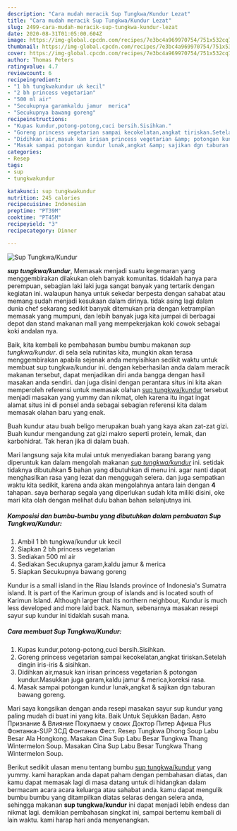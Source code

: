 ```yaml
---
description: "Cara mudah meracik Sup Tungkwa/Kundur Lezat"
title: "Cara mudah meracik Sup Tungkwa/Kundur Lezat"
slug: 2499-cara-mudah-meracik-sup-tungkwa-kundur-lezat
date: 2020-08-31T01:05:00.604Z
image: https://img-global.cpcdn.com/recipes/7e3bc4a969970754/751x532cq70/sup-tungkwakundur-foto-resep-utama.jpg
thumbnail: https://img-global.cpcdn.com/recipes/7e3bc4a969970754/751x532cq70/sup-tungkwakundur-foto-resep-utama.jpg
cover: https://img-global.cpcdn.com/recipes/7e3bc4a969970754/751x532cq70/sup-tungkwakundur-foto-resep-utama.jpg
author: Thomas Peters
ratingvalue: 4.7
reviewcount: 6
recipeingredient:
- "1 bh tungkwakundur uk kecil"
- "2 bh princess vegetarian"
- "500 ml air"
- "Secukupnya garamkaldu jamur  merica"
- "Secukupnya bawang goreng"
recipeinstructions:
- "Kupas kundur,potong-potong,cuci bersih.Sisihkan."
- "Goreng princess vegetarian sampai kecokelatan,angkat tiriskan.Setelah dingin iris-iris &amp; sisihkan."
- "Didihkan air,masuk kan irisan princess vegetarian &amp; potongan kundur.Masukkan juga garam,kaldu jamur &amp; merica,koreksi rasa."
- "Masak sampai potongan kundur lunak,angkat &amp; sajikan dgn taburan bawang goreng."
categories:
- Resep
tags:
- sup
- tungkwakundur

katakunci: sup tungkwakundur 
nutrition: 245 calories
recipecuisine: Indonesian
preptime: "PT39M"
cooktime: "PT45M"
recipeyield: "3"
recipecategory: Dinner

---
```



![Sup Tungkwa/Kundur](https://img-global.cpcdn.com/recipes/7e3bc4a969970754/751x532cq70/sup-tungkwakundur-foto-resep-utama.jpg)

<b><i>sup tungkwa/kundur</i></b>, Memasak menjadi suatu kegemaran yang menggembirakan dilakukan oleh banyak komunitas. tidaklah hanya para perempuan, sebagian laki laki juga sangat banyak yang tertarik dengan kegiatan ini. walaupun hanya untuk sekedar berpesta dengan sahabat atau memang sudah menjadi kesukaan dalam dirinya. tidak asing lagi dalam dunia chef sekarang sedikit banyak ditemukan pria dengan ketrampilan memasak yang mumpuni, dan lebih banyak juga kita jumpai di berbagai depot dan stand makanan mall yang mempekerjakan koki cowok sebagai koki andalan nya.

Baik, kita kembali ke pembahasan bumbu bumbu makanan <i>sup tungkwa/kundur</i>. di sela sela rutinitas kita, mungkin akan terasa menggembirakan apabila sejenak anda menyisihkan sedikit waktu untuk membuat sup tungkwa/kundur ini. dengan keberhasilan anda dalam meracik makanan tersebut, dapat menjadikan diri anda bangga dengan hasil masakan anda sendiri. dan juga disini dengan perantara situs ini kita akan memperoleh referensi untuk memasak olahan <u>sup tungkwa/kundur</u> tersebut menjadi masakan yang yummy dan nikmat, oleh karena itu ingat ingat alamat situs ini di ponsel anda sebagai sebagian referensi kita dalam memasak olahan baru yang enak.

Buah kundur atau buah beligo merupakan buah yang kaya akan zat-zat gizi. Buah kundur mengandung zat gizi makro seperti protein, lemak, dan karbohidrat. Tak heran jika di dalam buah.


Mari langsung saja kita mulai untuk menyediakan barang barang yang diperuntuk kan dalam mengolah makanan <u><i>sup tungkwa/kundur</i></u> ini. setidak tidaknya dibutuhkan <b>5</b> bahan yang dibutuhkan di menu ini. agar nanti dapat menghasilkan rasa yang lezat dan menggugah selera. dan juga sempatkan waktu kita sedikit, karena anda akan mengolahnya antara lain dengan <b>4</b> tahapan. saya berharap segala yang diperlukan sudah kita miliki disini, oke mari kita olah dengan melihat dulu bahan bahan selanjutnya ini.

<!--inarticleads1-->

##### Komposisi dan bumbu-bumbu yang dibutuhkan dalam pembuatan Sup Tungkwa/Kundur:

1. Ambil 1 bh tungkwa/kundur uk kecil
1. Siapkan 2 bh princess vegetarian
1. Sediakan 500 ml air
1. Sediakan Secukupnya garam,kaldu jamur &amp; merica
1. Siapkan Secukupnya bawang goreng


Kundur is a small island in the Riau Islands province of Indonesia&#39;s Sumatra island. It is part of the Karimun group of islands and is located south of Karimun Island. Although larger that its northern neighbour, Kundur is much less developed and more laid back. Namun, sebenarnya masakan resepi sayur sup kundur ini tidaklah susah mana. 

<!--inarticleads2-->

##### Cara membuat Sup Tungkwa/Kundur:

1. Kupas kundur,potong-potong,cuci bersih.Sisihkan.
1. Goreng princess vegetarian sampai kecokelatan,angkat tiriskan.Setelah dingin iris-iris &amp; sisihkan.
1. Didihkan air,masuk kan irisan princess vegetarian &amp; potongan kundur.Masukkan juga garam,kaldu jamur &amp; merica,koreksi rasa.
1. Masak sampai potongan kundur lunak,angkat &amp; sajikan dgn taburan bawang goreng.


Mari saya kongsikan dengan anda resepi masakan sayur sup kundur yang paling mudah di buat ini yang kita. Baik Untuk Sejukkan Badan. Авто Признание &amp; Влияние Покупаем у своих Доктор Питер Афиша Plus Фонтанка-SUP ЗСД Фонтанка Фест. Resep Tungkwa Dhong Soup Labu Besar Ala Hongkong. Masakan Cina Sup Labu Besar Tungkwa Thang Wintermelon Soup. Masakan Cina Sup Labu Besar Tungkwa Thang Wintermelon Soup. 

Berikut sedikit ulasan menu tentang bumbu <u>sup tungkwa/kundur</u> yang yummy. kami harapkan anda dapat paham dengan pembahasan diatas, dan kamu dapat memasak lagi di masa datang untuk di hidangkan dalam bermacam acara acara keluarga atau sahabat anda. kamu dapat mengulik bumbu bumbu yang ditampilkan diatas selaras dengan selera anda, sehingga makanan <b>sup tungkwa/kundur</b> ini dapat menjadi lebih endess dan nikmat lagi. demikian pembahasan singkat ini, sampai bertemu kembali di lain waktu. kami harap hari anda menyenangkan.
